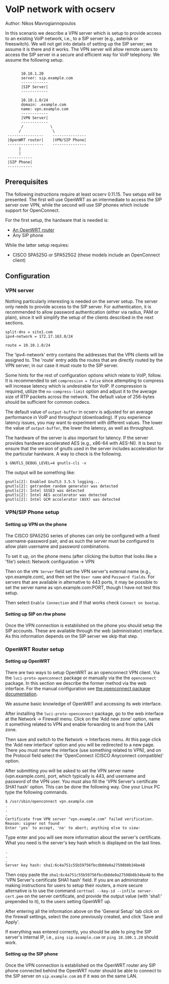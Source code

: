# VoIP network with ocserv

Author: Nikos Mavrogiannopoulos

In this scenario we describe a VPN server which is setup to provide
access to an existing VoIP network, i.e., to  a SIP server (e.g., asterisk or freeswitch).
We will not get into details of setting up the SIP server; we assume it is there
and it works. The VPN server will allow remote users to access the
SIP server in a secure and efficient way for VoIP telephony.
We assume the following setup.

```

       10.10.1.20
       server: sip.example.com
       ------------
       |SIP Server|
       ------------

       10.10.1.0/24
       domain: .example.com
       name: vpn.example.com
       ------------
       |VPN Server|
       ------------
       /            \
      /              \
 ----------------    ---------------
 |OpenWRT router|    |VPN/SIP Phone|
 ----------------    ---------------
      |
      |
 -----------
 |SIP Phone|
 -----------
```

## Prerequisites

The following instructions require at least ocserv 0.11.15. Two setups
will be presented. The first will use OpenWRT as an intermediate to access
the SIP server over VPN, while the second will use SIP phones which include
support for OpenConnect.

For the first setup, the hardware that is needed is:

 * [An OpenWRT router](https://wiki.openwrt.org/toh/start)
 * Any SIP phone

While the latter setup requires:

 * CISCO SPA525G or SPA525G2 (these models include an OpenConnect client)


## Configuration

### VPN server

Nothing particularly interesting is needed on the server setup. The
server only needs to provide access to the SIP server. For
authentication, it is recommended to allow password authentication
(either via radius, PAM or plain), since it will simplify the setup of the
clients described in the next sections.

```
split-dns = site1.com
ipv4-network = 172.17.163.0/24

route = 10.10.1.0/24
```

The 'ipv4-network' entry contains the addresses that the VPN clients will
be assigned to. The 'route' entry adds the routes that are directly routed by
the VPN server; in our case it must route to the SIP server.

Some hints for the rest of configuration options which relate to VoIP,
follow. It is recommended to set ```compression = false``` since attempting
to compress will increase latency which is undesirable for VoIP. If
compression is required, utilize the ```no-compress-limit``` option and
adjust it to the average size of RTP packets across the network. The default
value of 256-bytes should be sufficient for common codecs.

The default value of ```output-buffer``` in ocserv is adjusted for an average
performance in VoIP and throughput (downloading). If you experience latency
issues, you may want to experiment with different values. The lower the
value of ```output-buffer```, the lower the latency, as well as throughput.

The hardware of the server is also important for latency. If the server
provides hardware accelerated AES (e.g., x86-64 with AES-NI). It is best
to ensure that the version of gnutls used in the server includes
acceleration for the particular hardware. A way to check is the following.
```
$ GNUTLS_DEBUG_LEVEL=4 gnutls-cli -v
```

The output will be something like:
```
gnutls[2]: Enabled GnuTLS 3.5.5 logging...
gnutls[2]: getrandom random generator was detected
gnutls[2]: Intel SSSE3 was detected
gnutls[2]: Intel AES accelerator was detected
gnutls[2]: Intel GCM accelerator (AVX) was detected
```

### VPN/SIP Phone setup

#### Setting up VPN on the phone

The CISCO SPA525G series of phones can only be configured with a fixed
username-password pair, and as such the server must be configured to allow
plain username and password combinations.

To set it up, on the phone menu (after clicking the button that looks like a 'file') select:
Network configuration -> VPN

Then on the ```VPN Server``` field set the VPN server's external name
(e.g., vpn.example.com), and then set the ```User name``` and ```Password
fields```. For servers that are available in alternative to 443 ports, it
may be possible to set the server name as vpn.example.com:PORT, though I
have not test this setup.

Then select ```Enable Connection``` and if that works check ```Connect on bootup```.

#### Setting up SIP on rhw phone

Once the VPN connection is established on the phone you should setup the SIP
accounts. These are available through the web (administrator) interface. As
this information depends on the SIP server we skip that step.



### OpenWRT Router setup

#### Setting up OpenWRT

There are two ways to setup OpenWRT as an openconnect VPN client. Via the
```luci-proto-openconnect``` package or manually via the the
```openconnect``` package. In this section we describe the former method via
the web interface. For the manual configuration see
[the openconnect package documentation](https://github.com/openwrt/packages/tree/master/net/openconnect).

We assume basic knowledge of OpenWRT and accessing its web interface.

After installing the ```luci-proto-openconnect``` package, go to the web
interface at the Network -> Firewall menu. Click on the 'Add new zone'
option, name it something related to VPN and enable forwarding to and from
the LAN zone.

Then save and switch to the Network -> Interfaces menu. At this page
click the 'Add new interface' option and you will be redirected to a new
page. There you must name the interface (use something related to VPN), and
on the Protocol field select the 'OpenConnect (CISCO Anyconnect
compatible)' option.

After submitting you will be asked to set the VPN server name
(vpn.example.com), port, which typically is 443, and username and
password of the VPN user. You must also fill the 'VPN Server's certificate SHA1
hash' option. This can be done the following way.
One your Linux PC type the following commands.
```
$ /usr/sbin/openconnect vpn.example.com
.
.
.
Certificate from VPN server "vpn.example.com" failed verification.
Reason: signer not found
Enter 'yes' to accept, 'no' to abort; anything else to view: 
```

Type enter and you will see more information about the server's certificate.
What you need is the server's key hash which is displayed on the last lines.
```
.
.
.
Server key hash: sha1:6c4a751c55b59756fbcdb0de0a27598b0b34be48
```

Then copy paste the ```sha1:6c4a751c55b59756fbcdb0de0a27598b0b34be48``` to
the 'VPN Server's certificate SHA1 hash' field. If you are an administrator
making instructions for users to setup their routers, a more secure alternative
is to use the command ```certtool --key-id --infile server-cert.pem``` on
the server certificate, and provide the output value (with 'sha1:' prepended
to it), to the users setting OpenWRT up.

After entering all the information above on the 'General Setup' tab click
on the firewall settings, select the zone previously created, and click
'Save and Apply'.

If everything was entered correctly, you should be able to ping the SIP server's
internal IP, i.e., ```ping sip.example.com``` or ```ping 10.100.1.20```
should work.

#### Setting up the SIP phone

Once the VPN connection is established on the OpenWRT router any SIP phone
connected behind the OpenWRT router should be able to connect to the SIP
server on ```sip.example.com``` as if it was on the same LAN.

